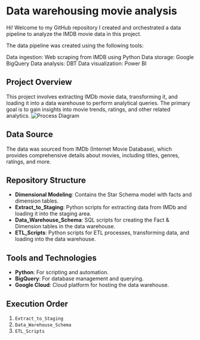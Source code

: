 # Data warehousing movie analysis
Hi!
Welcome to my GitHub repository
I created and orchestrated a data pipeline to analyze the IMDB movie data in this project.

The data pipeline was created using the following tools:

Data ingestion: Web scraping from IMDB using Python
Data storage: Google BigQuery
Data analysis: DBT
Data visualization: Power BI


## Project Overview
This project involves extracting IMDb movie data, transforming it, and loading it into a data warehouse to perform analytical queries. The primary goal is to gain insights into movie trends, ratings, and other related analytics.
![Process Diagram](https://github.com/lavanyanagesh99/Datawarehousingmovieanalysis/assets/145505542/f8905c1f-9604-464a-a964-9a6779864d84)

## Data Source
The data was sourced from IMDb (Internet Movie Database), which provides comprehensive details about movies, including titles, genres, ratings, and more.

## Repository Structure
- **Dimensional Modeling**: Contains the Star Schema model with facts and dimension tables.
- **Extract_to_Staging**: Python scripts for extracting data from IMDb and loading it into the staging area.
- **Data_Warehouse_Schema**: SQL scripts for creating the Fact & Dimension tables in the data warehouse.
- **ETL_Scripts**: Python scripts for ETL processes, transforming data, and loading into the data warehouse.

## Tools and Technologies
- **Python**: For scripting and automation.
- **BigQuery**: For database management and querying.
- **Google Cloud**: Cloud platform for hosting the data warehouse.


## Execution Order
1. `Extract_to_Staging`
2. `Data_Warehouse_Schema`
3. `ETL_Scripts`
